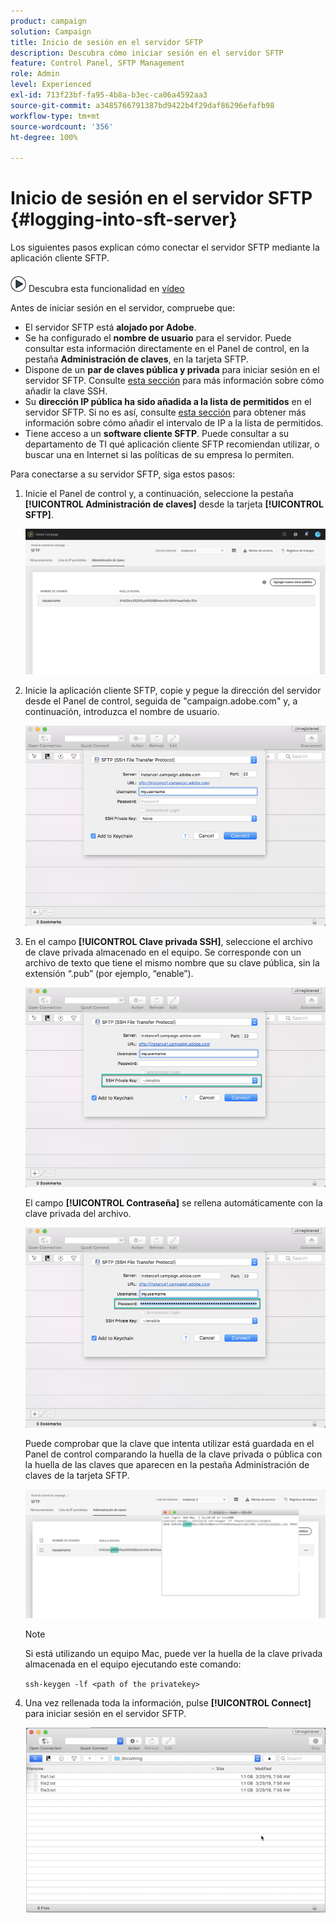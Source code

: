 ```yaml
---
product: campaign
solution: Campaign
title: Inicio de sesión en el servidor SFTP
description: Descubra cómo iniciar sesión en el servidor SFTP
feature: Control Panel, SFTP Management
role: Admin
level: Experienced
exl-id: 713f23bf-fa95-4b8a-b3ec-ca06a4592aa3
source-git-commit: a3485766791387bd9422b4f29daf86296efafb98
workflow-type: tm+mt
source-wordcount: '356'
ht-degree: 100%

---
```


# Inicio de sesión en el servidor SFTP {#logging-into-sft-server}

Los siguientes pasos explican cómo conectar el servidor SFTP mediante la aplicación cliente SFTP.

![](assets/do-not-localize/how-to-video.png) Descubra esta funcionalidad en [vídeo](https://video.tv.adobe.com/v/34795?quality=12&captions=spa)

Antes de iniciar sesión en el servidor, compruebe que:

* El servidor SFTP está **alojado por Adobe**.
* Se ha configurado el **nombre de usuario** para el servidor. Puede consultar esta información directamente en el Panel de control, en la pestaña **Administración de claves**, en la tarjeta SFTP.
* Dispone de un **par de claves pública y privada** para iniciar sesión en el servidor SFTP. Consulte [esta sección](../../sftp/using/key-management.md) para más información sobre cómo añadir la clave SSH.
* Su **dirección IP pública ha sido añadida a la lista de permitidos** en el servidor SFTP. Si no es así, consulte [esta sección](../../sftp/using/ip-range-allow-listing.md) para obtener más información sobre cómo añadir el intervalo de IP a la lista de permitidos.
* Tiene acceso a un **software cliente SFTP**. Puede consultar a su departamento de TI qué aplicación cliente SFTP recomiendan utilizar, o buscar una en Internet si las políticas de su empresa lo permiten.

Para conectarse a su servidor SFTP, siga estos pasos:

1. Inicie el Panel de control y, a continuación, seleccione la pestaña **[!UICONTROL Administración de claves]** desde la tarjeta **[!UICONTROL SFTP]**.

   ![](assets/sftp_card.png)

1. Inicie la aplicación cliente SFTP, copie y pegue la dirección del servidor desde el Panel de control, seguida de &quot;campaign.adobe.com&quot; y, a continuación, introduzca el nombre de usuario.

   ![](assets/do-not-localize/connect1.png)

1. En el campo **[!UICONTROL Clave privada SSH]**, seleccione el archivo de clave privada almacenado en el equipo. Se corresponde con un archivo de texto que tiene el mismo nombre que su clave pública, sin la extensión “.pub” (por ejemplo, “enable”).

   ![](assets/do-not-localize/connect2.png)

   El campo **[!UICONTROL Contraseña]** se rellena automáticamente con la clave privada del archivo.

   ![](assets/do-not-localize/connect3.png)

   Puede comprobar que la clave que intenta utilizar está guardada en el Panel de control comparando la huella de la clave privada o pública con la huella de las claves que aparecen en la pestaña Administración de claves de la tarjeta SFTP.

   ![](assets/fingerprint_compare.png)

   >[!NOTE]
   >
   >Si está utilizando un equipo Mac, puede ver la huella de la clave privada almacenada en el equipo ejecutando este comando:
   >
   >`ssh-keygen -lf <path of the privatekey>`

1. Una vez rellenada toda la información, pulse **[!UICONTROL Connect]** para iniciar sesión en el servidor SFTP.

   ![](assets/do-not-localize/sftpconnected.png)
